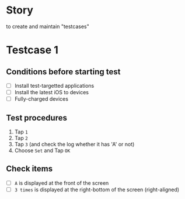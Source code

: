 # Story
to create and maintain "testcases"

# Testcase 1
## Conditions before starting test
- [ ] Install test-targetted applications
- [ ] Install the latest iOS to devices
- [ ] Fully-charged devices

## Test procedures
1. Tap `1`
2. Tap `2`
3. Tap `3` (and check the log whether it has 'A' or not)
4. Choose `Set` and Tap `OK`

## Check items
- [ ] `A` is displayed at the front of the screen
- [ ] `3 times` is displayed at the right-bottom of the screen (right-aligned)
